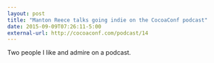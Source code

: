 ```yaml
---
layout: post
title: "Manton Reece talks going indie on the CocoaConf podcast"
date: 2015-09-09T07:26:11-5:00
external-url: http://cocoaconf.com/podcast/14
---
```


Two people I like and admire on a podcast. 